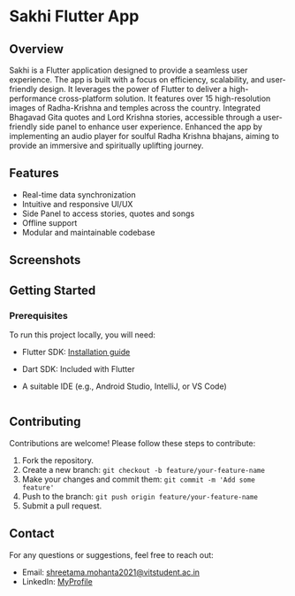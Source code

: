 # Sakhi Flutter App

## Overview
Sakhi is a Flutter application designed to provide a seamless user experience. The app is built with a focus on efficiency, scalability, and user-friendly design. It leverages the power of Flutter to deliver a high-performance cross-platform solution. It features over 15 high-resolution images of Radha-Krishna and temples across the country. Integrated Bhagavad Gita quotes and Lord Krishna stories, accessible through a user-friendly side panel to enhance user experience. Enhanced the app by implementing an audio player for soulful Radha Krishna bhajans, aiming to provide an immersive and spiritually uplifting journey.

## Features
- Real-time data synchronization
- Intuitive and responsive UI/UX
- Side Panel to access stories, quotes and songs
- Offline support
- Modular and maintainable codebase

## Screenshots
<!-- Add your screenshots here -->
<!-- Example: ![Screenshot 1](path/to/screenshot1.png) -->

## Getting Started

### Prerequisites
To run this project locally, you will need:

- Flutter SDK: [Installation guide](https://flutter.dev/docs/get-started/install)
- Dart SDK: Included with Flutter
- A suitable IDE (e.g., Android Studio, IntelliJ, or VS Code)

    ```

## Contributing

Contributions are welcome! Please follow these steps to contribute:

1. Fork the repository.
2. Create a new branch: `git checkout -b feature/your-feature-name`
3. Make your changes and commit them: `git commit -m 'Add some feature'`
4. Push to the branch: `git push origin feature/your-feature-name`
5. Submit a pull request.

## Contact

For any questions or suggestions, feel free to reach out:

- Email: [shreetama.mohanta2021@vitstudent.ac.in](mailto:shreetama.mohanta2021@vitstudent.ac.in)
- LinkedIn: [MyProfile]([https://www.linkedin.com/in/yourprofile/](https://www.linkedin.com/in/shreetama-mohanta-03059221b/))
